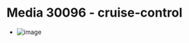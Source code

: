 # Media 30096 - cruise-control

- ![image](https://valkyrie.cdn.ifixit.com/media/2019/06/18101452/cruise-control.jpg)

